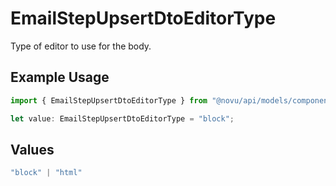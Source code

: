 # EmailStepUpsertDtoEditorType

Type of editor to use for the body.

## Example Usage

```typescript
import { EmailStepUpsertDtoEditorType } from "@novu/api/models/components";

let value: EmailStepUpsertDtoEditorType = "block";
```

## Values

```typescript
"block" | "html"
```
